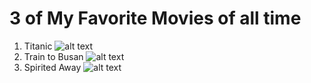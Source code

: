 # 3 of  My Favorite Movies of all time


1. Titanic ![alt text](titanic.jpg)
2. Train to Busan ![alt text](traintobusan.jpg)
3. Spirited Away ![alt text](spiritedaway.jpg)
